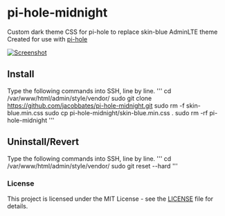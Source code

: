 # pi-hole-midnight
Custom dark theme CSS for pi-hole to replace skin-blue AdminLTE theme
Created for use with [pi-hole](https://github.com/pi-hole/pi-hole)

[![Screenshot](https://i.imgur.com/RxdmXrK.png)](https://i.imgur.com/RxdmXrK.png)

## Install
Type the following commands into SSH, line by line.
'''
cd /var/www/html/admin/style/vendor/
sudo git clone https://github.com/jacobbates/pi-hole-midnight.git
sudo rm -f skin-blue.min.css
sudo cp pi-hole-midnight/skin-blue.min.css .
sudo rm -rf pi-hole-midnight
'''

## Uninstall/Revert
Type the following commands into SSH, line by line.
'''
cd /var/www/html/admin/style/vendor/
sudo git reset --hard
'''

### License
This project is licensed under the MIT License - see the [LICENSE](LICENSE) file for details.
